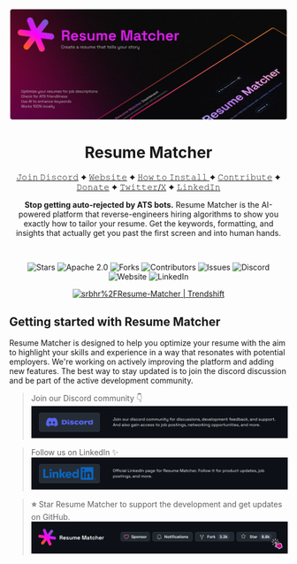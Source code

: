 <div align="center">

[![Resume Matcher](assets/page_2.png)](https://www.resumematcher.fyi)

# Resume Matcher

[𝙹𝚘𝚒𝚗 𝙳𝚒𝚜𝚌𝚘𝚛𝚍](https://dsc.gg/resume-matcher) ✦ [𝚆𝚎𝚋𝚜𝚒𝚝𝚎](https://resumematcher.fyi) ✦ [𝙷𝚘𝚠 𝚝𝚘 𝙸𝚗𝚜𝚝𝚊𝚕𝚕 ](#how-to-install) ✦ [𝙲𝚘𝚗𝚝𝚛𝚒𝚋𝚞𝚝𝚎](#join-us-contribute) ✦ [𝙳𝚘𝚗𝚊𝚝𝚎](#please-support-the-development-by-donating) ✦ [𝚃𝚠𝚒𝚝𝚝𝚎𝚛/𝚇](https://twitter.com/_srbhr_) ✦ [𝙻𝚒𝚗𝚔𝚎𝚍𝙸𝚗](https://www.linkedin.com/company/resume-matcher/)

**Stop getting auto-rejected by ATS bots.** Resume Matcher is the AI-powered platform that reverse-engineers hiring algorithms to show you exactly how to tailor your resume. Get the keywords, formatting, and insights that actually get you past the first screen and into human hands.

</div>

<br>

<div align="center">

![Stars](https://img.shields.io/github/stars/srbhr/Resume-Matcher?labelColor=black&style=flat-square&color=FFF)
![Apache 2.0](https://img.shields.io/github/license/srbhr/Resume-Matcher?labelColor=black&style=flat-square&color=FFF) ![Forks](https://img.shields.io/github/forks/srbhr/Resume-Matcher?labelColor=black&style=flat-square&color=FFF) ![Contributors](https://img.shields.io/github/contributors/srbhr/Resume-Matcher?labelColor=black&style=flat-square&color=FFF) ![Issues](https://img.shields.io/github/issues-raw/srbhr/Resume-Matcher?labelColor=black&style=flat-square&color=FFF)
![Discord](https://img.shields.io/discord/1122069176962531400?labelColor=black&logo=discord&logoColor=FFF&style=flat-square&color=FFF) ![Website](https://img.shields.io/badge/website-Resume%20Matcher-FFF?labelColor=black&style=flat-square&color=FFF) ![LinkedIn](https://img.shields.io/badge/LinkedIn-Resume%20Matcher-FFF?labelColor=black&logo=LinkedIn&style=flat-square&color=FFF)

<a href="https://trendshift.io/repositories/565" target="_blank"><img src="https://trendshift.io/api/badge/repositories/565" alt="srbhr%2FResume-Matcher | Trendshift" style="width: 250px; height: 55px;" width="250" height="55"/></a>

</div>

## Getting started with Resume Matcher

Resume Matcher is designed to help you optimize your resume with the aim to highlight your skills and experience in a way that resonates with potential employers. We're working on actively improving the platform and adding new features. The best way to stay updated is to join the discord discussion and be part of the active development community.

> Join our Discord community 👇
[![Discord](assets/resume_matcher_discord.png)]((https://dsc.gg/resume-matcher))

> Follow us on LinkedIn ✨
[![LinkedIn](assets/resume_matcher_linkedin.png)]((https://www.linkedin.com/company/resume-matcher/))   

> **⭐** Star Resume Matcher to support the development and get updates on GitHub.
![Star Resume Matcher](assets/star_resume_matcher.png)